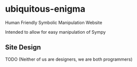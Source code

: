 ubiquitous-enigma
==========
Human Friendly Symbolic Manipulation Website

Intended to allow for easy manipulation of Sympy

## Site Design

TODO (Neither of us are designers, we are both programmers)